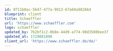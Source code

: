 ```yaml
---
id: 0711b0ac-5647-477a-9913-67a69a98266d
blueprint: client
title: Schaeffler
url: 'https://www.schaeffler.com'
logo: schaeffler
updated_by: 7b2bf1c2-0b8e-44d9-a774-98d3580bee37
updated_at: 1729081890
client_url: 'https://www.schaeffler.de/de/'
---
```

